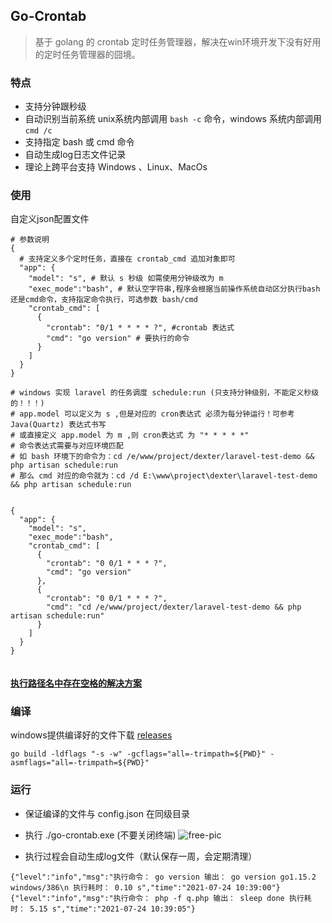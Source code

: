 ## Go-Crontab

> 基于 golang 的 crontab 定时任务管理器，解决在win环境开发下没有好用的定时任务管理器的囧境。

### 特点

- 支持分钟跟秒级
- 自动识别当前系统 unix系统内部调用 `bash -c` 命令，windows 系统内部调用  `cmd /c`
- 支持指定 bash 或 cmd 命令
- 自动生成log日志文件记录  
- 理论上跨平台支持 Windows 、Linux、MacOs

### 使用

自定义json配置文件
```
# 参数说明
{
  # 支持定义多个定时任务，直接在 crontab_cmd 追加对象即可
  "app": {
    "model": "s", # 默认 s 秒级 如需使用分钟级改为 m
    "exec_mode":"bash", # 默认空字符串,程序会根据当前操作系统自动区分执行bash还是cmd命令，支持指定命令执行，可选参数 bash/cmd
    "crontab_cmd": [
      {
        "crontab": "0/1 * * * * ?", #crontab 表达式
        "cmd": "go version" # 要执行的命令 
      }
    ]
  }
}

# windows 实现 laravel 的任务调度 schedule:run (只支持分钟级别，不能定义秒级的！！！)
# app.model 可以定义为 s ,但是对应的 cron表达式 必须为每分钟运行！可参考 Java(Quartz) 表达式书写
# 或直接定义 app.model 为 m ,则 cron表达式 为 "* * * * *"
# 命令表达式需要与对应环境匹配
# 如 bash 环境下的命令为：cd /e/www/project/dexter/laravel-test-demo && php artisan schedule:run 
# 那么 cmd 对应的命令就为：cd /d E:\www\project\dexter\laravel-test-demo && php artisan schedule:run


{
  "app": {
    "model": "s",
    "exec_mode":"bash",
    "crontab_cmd": [
      {
        "crontab": "0 0/1 * * * ?",
        "cmd": "go version"
      },
      {
        "crontab": "0 0/1 * * * ?",
        "cmd": "cd /e/www/project/dexter/laravel-test-demo && php artisan schedule:run"
      }
    ]
  }
}


```

#### [执行路径名中存在空格的解决方案](https://github.com/hezhizheng/go-crontab/issues/2#issuecomment-932979020)



### 编译

windows提供编译好的文件下载 [releases](https://github.com/SScrew/win-crontab/releases)
```
go build -ldflags "-s -w" -gcflags="all=-trimpath=${PWD}" -asmflags="all=-trimpath=${PWD}"
```

### 运行

- 保证编译的文件与 config.json 在同级目录

- 执行 ./go-crontab.exe (不要关闭终端)
![free-pic](https://cdn.jsdelivr.net/gh/hezhizheng/static-image-hosting@main/image-hosting/20210518172138_ARNYYAIVNXHJPYKX.png)

- 执行过程会自动生成log文件（默认保存一周，会定期清理）
```log
{"level":"info","msg":"执行命令： go version 输出： go version go1.15.2 windows/386\n 执行耗时： 0.10 s","time":"2021-07-24 10:39:00"}
{"level":"info","msg":"执行命令： php -f q.php 输出： sleep done 执行耗时： 5.15 s","time":"2021-07-24 10:39:05"}
```
